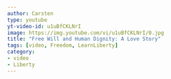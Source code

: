 ```yaml
---
author: Carsten
type: youtube
yt-video-id: u1uBfCKLNrI
image: https://img.youtube.com/vi/u1uBfCKLNrI/0.jpg
title: "Free Will and Human Dignity: A Love Story"
tags: [video, Freedom, LearnLiberty]
category: 
- video
- Liberty
---
```


